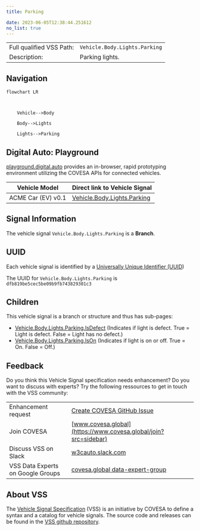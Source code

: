 ```yaml
---
title: Parking

date: 2023-06-05T12:38:44.251612
no_list: true
---
```



| | |
|---|---|
| Full qualified VSS Path: | `Vehicle.Body.Lights.Parking` |
| Description: | Parking lights. |

## Navigation

```mermaid
flowchart LR



    Vehicle-->Body

    Body-->Lights

    Lights-->Parking

```


## Digital Auto: Playground

[playground.digital.auto](http://digital.auto) provides an in-browser, rapid prototyping environment utilizing the COVESA APIs for connected vehicles. 

| Vehicle Model | Direct link to Vehicle Signal |
|---|---|
| ACME Car (EV) v0.1 | [Vehicle.Body.Lights.Parking](https://digitalauto.netlify.app/model/STLWzk1WyqVVLbfymb4f/cvi/list/Vehicle.Body.Lights.Parking/) |


## Signal Information




The vehicle signal `Vehicle.Body.Lights.Parking` is a **Branch**.





## UUID

Each vehicle signal is identified by a [Universally Unique Identifier (UUID](https://en.wikipedia.org/wiki/Universally_unique_identifier))

The UUID for `Vehicle.Body.Lights.Parking` is `dfb819be5cec5be09b9fb743829301c3`

## Children

This vehicle signal is a branch or structure and thus has sub-pages:

- [Vehicle.Body.Lights.Parking.IsDefect](isdefect/) (Indicates if light is defect. True = Light is defect. False = Light has no defect.)
- [Vehicle.Body.Lights.Parking.IsOn](ison/) (Indicates if light is on or off. True = On. False = Off.)


## Feedback

Do you think this Vehicle Signal specification needs enhancement? Do you want to discuss with experts? Try the following ressources to get in touch with the VSS community:

| | |
|---|---|
| Enhancement request | [Create COVESA GitHub Issue](https://github.com/COVESA/vehicle_signal_specification/issues/new?body=Please+describe+your+feedback&title=Signal+feedback+Vehicle.Body.Lights.Parking) |
| Join COVESA | [www.covesa.global](https://www.covesa.global/join?src=sidebar) |
| Discuss VSS on Slack | [w3cauto.slack.com](http://w3cauto.slack.com/) |
| VSS Data Experts on Google Groups | [covesa.global data-expert-group](https://groups.google.com/a/covesa.global/g/data-expert-group) |

## About VSS

The [Vehicle Signal Specification](https://covesa.github.io/vehicle_signal_specification/) (VSS)
is an initiative by COVESA to define a syntax and a catalog for vehicle signals.
The source code and releases can be found in the [VSS github repository](https://github.com/COVESA/vehicle_signal_specification).

